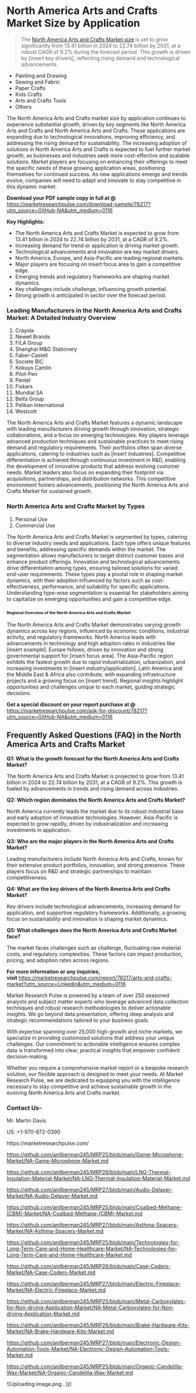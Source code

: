 <h1>North America Arts and Crafts Market&nbsp;Size by Application</h1><blockquote><p>The <a href="https://marketresearchpulse.com/download-sample/78217?utm_source=GitHub-NA&amp;utm_medium=0116">North America Arts and Crafts Market size</a> is set to grow significantly from 13.41 billion in 2024 to 22.74 billion by 2031, at a robust CAGR of 9.2% during the forecast period. This growth is driven by [insert key drivers], reflecting rising demand and technological advancements.</p></blockquote><ul><li>Painting and Drawing<li> Sewing and Fabric<li> Paper Crafts<li> Kids Crafts<li> Arts and Crafts Tools<li> Others</li></ul><p>The North America Arts and Crafts market size by application continues to experience substantial growth, driven by key segments like North America Arts and Crafts and North America Arts and Crafts. These applications are expanding due to technological innovations, improving efficiency, and addressing the rising demand for sustainability. The increasing adoption of solutions in North America Arts and Crafts is expected to fuel further market growth, as businesses and industries seek more cost-effective and scalable solutions. Market players are focusing on enhancing their offerings to meet the specific needs of these growing application areas, positioning themselves for continued success. As new applications emerge and trends evolve, companies will need to adapt and innovate to stay competitive in this dynamic market.</p><p><strong>Download your PDF sample copy in full at @ </strong><a href="https://marketresearchpulse.com/download-sample/78217?utm_source=GitHub-NA&amp;utm_medium=0116">https://marketresearchpulse.com/download-sample/78217?utm_source=GitHub-NA&amp;utm_medium=0116</a></p><p><strong>Key Highlights: </strong></p><ul><li>The North America Arts and Crafts Market is expected to grow from 13.41 billion in 2024 to 22.74 billion by 2031, at a CAGR of 9.2%.</li><li>Increasing demand for trend or application is driving market growth.</li><li>Technological advancements and innovation are key market drivers.</li><li>North America, Europe, and Asia-Pacific are leading regional markets.</li><li>Major players are focusing on insert focus area to gain a competitive edge.</li><li>Emerging trends and regulatory frameworks are shaping market dynamics.</li><li>Key challenges include challenge, influencing growth potential.</li><li>Strong growth is anticipated in sector over the forecast period.</li></ul><h3>Leading Manufacturers in the North America Arts and Crafts Market: A Detailed Industry Overview</h3><ol><li>Crayola</li><li>Newell Brands</li><li>FILA Group</li><li>Shanghai M&G Stationery</li><li>Faber-Castell</li><li>Societe BIC</li><li>Kokuyo Camlin</li><li>Pilot-Pen</li><li>Pentel</li><li>Fiskars</li><li>Mundial SA</li><li>Beifa Group</li><li>Pelikan International</li><li>Westcott</li></ol><div class="flex max-w-full flex-col flex-grow"><div class="min-h-8 text-message flex w-full flex-col items-end gap-2 whitespace-normal break-words [.text-message+&amp;]:mt-5" dir="auto" data-message-author-role="assistant" data-message-id="fd8432e4-4910-450d-b182-61b7bfb0a01f" data-message-model-slug="gpt-4o"><div class="flex w-full flex-col gap-1 empty:hidden first:pt-[3px]"><div class="markdown prose w-full break-words dark:prose-invert light"><p>The North America Arts and Crafts Market features a dynamic landscape with leading manufacturers driving growth through innovation, strategic collaborations, and a focus on emerging technologies. Key players leverage advanced production techniques and sustainable practices to meet rising demand and regulatory requirements. Their portfolios often span diverse applications, catering to industries such as [insert industries]. Competitive differentiation is achieved through continuous investment in R&amp;D, enabling the development of innovative products that address evolving customer needs. Market leaders also focus on expanding their footprint via acquisitions, partnerships, and distribution networks. This competitive environment fosters advancements, positioning the North America Arts and Crafts Market for sustained growth.</p></div></div></div></div><h3>North America Arts and Crafts Market by Types</h3><ol><li>Personal Use<li> Commercial Use</li></ol><div class="flex max-w-full flex-col flex-grow"><div class="min-h-8 text-message flex w-full flex-col items-end gap-2 whitespace-normal break-words [.text-message+&amp;]:mt-5" dir="auto" data-message-author-role="assistant" data-message-id="084470be-0bb7-4664-bddf-5156b4f41249" data-message-model-slug="gpt-4o-mini"><div class="flex w-full flex-col gap-1 empty:hidden first:pt-[3px]"><div class="markdown prose w-full break-words dark:prose-invert light"><p>The North America Arts and Crafts Market is segmented by types, catering to diverse industry needs and applications. Each type offers unique features and benefits, addressing specific demands within the market. The segmentation allows manufacturers to target distinct customer bases and enhance product offerings. Innovation and technological advancements drive differentiation among types, ensuring tailored solutions for varied end-user requirements. These types play a pivotal role in shaping market dynamics, with their adoption influenced by factors such as cost-effectiveness, performance, and suitability for specific applications. Understanding type-wise segmentation is essential for stakeholders aiming to capitalize on emerging opportunities and gain a competitive edge.</p></div></div></div></div><h3><span style="font-size: 11px;">Regional Overview of the North America Arts and Crafts Market</span></h3><div class="flex max-w-full flex-col flex-grow"><div class="min-h-8 text-message flex w-full flex-col items-end gap-2 whitespace-normal break-words [.text-message+&amp;]:mt-5" dir="auto" data-message-author-role="assistant" data-message-id="e9038762-ce64-4e30-91c9-9bd413514231" data-message-model-slug="gpt-4o-mini"><div class="flex w-full flex-col gap-1 empty:hidden first:pt-[3px]"><div class="markdown prose w-full break-words dark:prose-invert light"><p>The North America Arts and Crafts Market demonstrates varying growth dynamics across key regions, influenced by economic conditions, industrial activity, and regulatory frameworks. North America leads with advancements in technology and high adoption rates in industries like [insert example]. Europe follows, driven by innovation and strong governmental support for [insert focus area]. The Asia-Pacific region exhibits the fastest growth due to rapid industrialization, urbanization, and increasing investments in [insert industry/application]. Latin America and the Middle East &amp; Africa also contribute, with expanding infrastructure projects and a growing focus on [insert trend]. Regional insights highlight opportunities and challenges unique to each market, guiding strategic decisions.</p></div></div></div></div><p><strong>Get a special discount on your report purchase at @ </strong><a href="https://marketresearchpulse.com/ask-for-discount/78217?utm_source=GitHub-NA&amp;utm_medium=0116">https://marketresearchpulse.com/ask-for-discount/78217?utm_source=GitHub-NA&amp;utm_medium=0116</a></p><h2>Frequently Asked Questions (FAQ) in the North America Arts and Crafts Market</h2><p><strong>Q1: What is the growth forecast for the North America Arts and Crafts Market?</strong></p><p>The North America Arts and Crafts Market is projected to grow from 13.41 billion in 2024 to 22.74 billion by 2031, at a CAGR of 9.2%. This growth is fueled by advancements in trends and rising demand across industries.</p><p><strong>Q2: Which region dominates the North America Arts and Crafts Market?</strong></p><p>North America currently leads the market due to its robust industrial base and early adoption of innovative technologies. However, Asia-Pacific is expected to grow rapidly, driven by industrialization and increasing investments in application.</p><p><strong>Q3: Who are the major players in the North America Arts and Crafts Market?</strong></p><p>Leading manufacturers include North America Arts and Crafts, known for their extensive product portfolios, innovation, and strong presence. These players focus on R&amp;D and strategic partnerships to maintain competitiveness.</p><p><strong>Q4: What are the key drivers of the North America Arts and Crafts Market?</strong></p><p>Key drivers include technological advancements, increasing demand for application, and supportive regulatory frameworks. Additionally, a growing focus on sustainability and innovation is shaping market dynamics.</p><p><strong>Q5: What challenges does the North America Arts and Crafts Market face?</strong></p><p>The market faces challenges such as challenge, fluctuating raw material costs, and regulatory complexities. These factors can impact production, pricing, and adoption rates across regions.</p><p><strong>For more information or any inquiries, visit&nbsp;</strong><a href="https://marketresearchpulse.com/report/78217/arts-and-crafts-market?utm_source=Linkedin&utm_medium=0116">https://marketresearchpulse.com/report/78217/arts-and-crafts-market?utm_source=Linkedin&utm_medium=0116</a></p><p>Market Research Pulse is powered by a team of over 250 seasoned analysts and subject matter experts who leverage advanced data collection techniques and robust research methodologies to deliver actionable insights. We go beyond data presentation, offering deep analysis and strategic recommendations tailored to your business goals.</p><p>With expertise spanning over 25,000 high-growth and niche markets, we specialize in providing customized solutions that address your unique challenges. Our commitment to actionable intelligence ensures complex data is transformed into clear, practical insights that empower confident decision-making.</p><p>Whether you require a comprehensive market report or a bespoke research solution, our flexible approach is designed to meet your needs. At Market Research Pulse, we are dedicated to equipping you with the intelligence necessary to stay competitive and achieve sustainable growth in the evolving North America Arts and Crafts market.</p><h3><strong>Contact Us-</strong></h3><p>Mr. Martin Davis</p><p>US: +1-970-672-0390</p><p>https://marketresearchpulse.com/</p><p><a href="https://github.com/anilberman245/MRP25/blob/main/Game-Microphone-Market/NA-Game-Microphone-Market.md">https://github.com/anilberman245/MRP25/blob/main/Game-Microphone-Market/NA-Game-Microphone-Market.md</a></p><p><a href="https://github.com/anilberman245/MRP26/blob/main/LNG-Thermal-Insulation-Material-Market/NA-LNG-Thermal-Insulation-Material-Market.md">https://github.com/anilberman245/MRP26/blob/main/LNG-Thermal-Insulation-Material-Market/NA-LNG-Thermal-Insulation-Material-Market.md</a></p><p><a href="https://github.com/anilberman245/MRP27/blob/main/Audio-Delayer-Market/NA-Audio-Delayer-Market.md">https://github.com/anilberman245/MRP27/blob/main/Audio-Delayer-Market/NA-Audio-Delayer-Market.md</a></p><p><a href="https://github.com/anilberman245/MRP25/blob/main/Coalbed-Methane-(CBM)-Market/NA-Coalbed-Methane-(CBM)-Market.md">https://github.com/anilberman245/MRP25/blob/main/Coalbed-Methane-(CBM)-Market/NA-Coalbed-Methane-(CBM)-Market.md</a></p><p><a href="https://github.com/anilberman245/MRP27/blob/main/Asthma-Spacers-Market/NA-Asthma-Spacers-Market.md">https://github.com/anilberman245/MRP27/blob/main/Asthma-Spacers-Market/NA-Asthma-Spacers-Market.md</a></p><p><a href="https://github.com/anilberman245/MRP25/blob/main/Technologies-for-Long-Term-Care-and-Home-Healthcare-Market/NA-Technologies-for-Long-Term-Care-and-Home-Healthcare-Market.md">https://github.com/anilberman245/MRP25/blob/main/Technologies-for-Long-Term-Care-and-Home-Healthcare-Market/NA-Technologies-for-Long-Term-Care-and-Home-Healthcare-Market.md</a></p><p><a href="https://github.com/anilberman245/MRP26/blob/main/Case-Coders-Market/NA-Case-Coders-Market.md">https://github.com/anilberman245/MRP26/blob/main/Case-Coders-Market/NA-Case-Coders-Market.md</a></p><p><a href="https://github.com/anilberman245/MRP27/blob/main/Electric-Fireplace-Market/NA-Electric-Fireplace-Market.md">https://github.com/anilberman245/MRP27/blob/main/Electric-Fireplace-Market/NA-Electric-Fireplace-Market.md</a></p><p><a href="https://github.com/anilberman245/MRP25/blob/main/Metal-Carboxylates-for-Non-drying-Application-Market/NA-Metal-Carboxylates-for-Non-drying-Application-Market.md">https://github.com/anilberman245/MRP25/blob/main/Metal-Carboxylates-for-Non-drying-Application-Market/NA-Metal-Carboxylates-for-Non-drying-Application-Market.md</a></p><p><a href="https://github.com/anilberman245/MRP26/blob/main/Brake-Hardware-Kits-Market/NA-Brake-Hardware-Kits-Market.md">https://github.com/anilberman245/MRP26/blob/main/Brake-Hardware-Kits-Market/NA-Brake-Hardware-Kits-Market.md</a></p><p><a href="https://github.com/anilberman245/MRP27/blob/main/Electronic-Design-Automation-Tools-Market/NA-Electronic-Design-Automation-Tools-Market.md">https://github.com/anilberman245/MRP27/blob/main/Electronic-Design-Automation-Tools-Market/NA-Electronic-Design-Automation-Tools-Market.md</a></p><p><a href="https://github.com/anilberman245/MRP25/blob/main/Organic-Candelilla-Wax-Market/NA-Organic-Candelilla-Wax-Market.md">https://github.com/anilberman245/MRP25/blob/main/Organic-Candelilla-Wax-Market/NA-Organic-Candelilla-Wax-Market.md</a></p>
![Uploading image.png…]()
